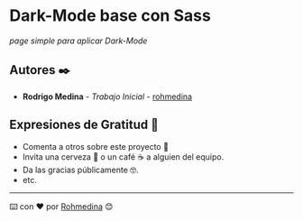 # Dark-Mode base con Sass

_page simple para aplicar Dark-Mode_

## Autores ✒️

- **Rodrigo Medina** - _Trabajo Inicial_ - [rohmedina](https://github.com/rohmedina)

## Expresiones de Gratitud 🎁

- Comenta a otros sobre este proyecto 📢
- Invita una cerveza 🍺 o un café ☕ a alguien del equipo.
- Da las gracias públicamente 🤓.
- etc.

---

⌨️ con ❤️ por [Rohmedina](https://github.com/rohmedina) 😊
